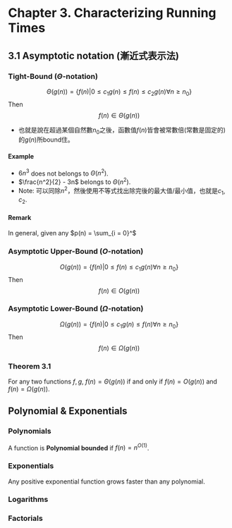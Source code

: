 # Chapter 3. Characterizing Running Times

## 3.1 Asymptotic notation (漸近式表示法)

### Tight-Bound ($\Theta$-notation)
$$
\Theta(g(n)) = \{f(n) | 0 \leq c_1g(n) \leq f(n) \leq c_2g(n) \forall n\geq n_0 \}
$$
Then
$$
f(n) \in \Theta(g(n))
$$
- 也就是說在超過某個自然數$n_0$之後，函數值$f(n)$皆會被常數倍(常數是固定的)的$g(n)$所bound住。

#### Example
- $6n^3$ does not belongs to $\Theta(n^2)$.
- $\frac{n^2}{2} - 3n$ belongs to $\Theta(n^2)$.
- Note: 可以同除$n^2$，然後使用不等式找出除完後的最大值/最小值，也就是$c_1, c_2$.

#### Remark
In general, given any $p(n) = \sum_{i = 0}^$


### Asymptotic Upper-Bound ($O$-notation)
$$
O(g(n)) = \{f(n) | 0 \leq f(n) \leq c_1g(n) \forall n\geq n_0 \}
$$
Then
$$
f(n) \in O(g(n))
$$

### Asymptotic Lower-Bound ($\Omega$-notation)
$$
\Omega(g(n)) = \{f(n) | 0 \leq c_1g(n) \leq f(n) \forall n\geq n_0 \}
$$
Then
$$
f(n) \in \Omega(g(n))
$$

### Theorem 3.1
For any two functions $f, g$, $f(n) = \Theta(g(n))$ if and only if $f(n) = O(g(n))$ and $f(n) = \Omega(g(n))$.


## Polynomial & Exponentials
### Polynomials
A function is **Polynomial bounded** if $f(n) = n^{O(1)}$.

### Exponentials
Any positive exponential function grows faster than any polynomial.

### Logarithms

### Factorials
